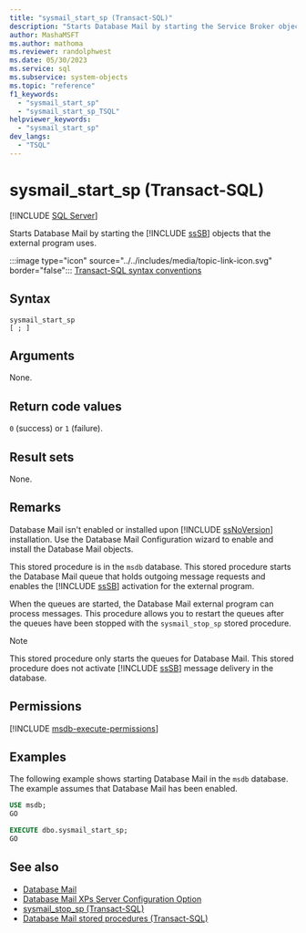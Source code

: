 ```yaml
---
title: "sysmail_start_sp (Transact-SQL)"
description: "Starts Database Mail by starting the Service Broker objects that the external program uses."
author: MashaMSFT
ms.author: mathoma
ms.reviewer: randolphwest
ms.date: 05/30/2023
ms.service: sql
ms.subservice: system-objects
ms.topic: "reference"
f1_keywords:
  - "sysmail_start_sp"
  - "sysmail_start_sp_TSQL"
helpviewer_keywords:
  - "sysmail_start_sp"
dev_langs:
  - "TSQL"
---
```

# sysmail_start_sp (Transact-SQL)

[!INCLUDE [SQL Server](../../includes/applies-to-version/sqlserver.md)]

Starts Database Mail by starting the [!INCLUDE [ssSB](../../includes/sssb-md.md)] objects that the external program uses.

:::image type="icon" source="../../includes/media/topic-link-icon.svg" border="false"::: [Transact-SQL syntax conventions](../../t-sql/language-elements/transact-sql-syntax-conventions-transact-sql.md)

## Syntax

```syntaxsql
sysmail_start_sp
[ ; ]
```

## Arguments

None.

## Return code values

`0` (success) or `1` (failure).

## Result sets

None.

## Remarks

Database Mail isn't enabled or installed upon [!INCLUDE [ssNoVersion](../../includes/ssnoversion-md.md)] installation. Use the Database Mail Configuration wizard to enable and install the Database Mail objects.

This stored procedure is in the `msdb` database. This stored procedure starts the Database Mail queue that holds outgoing message requests and enables the [!INCLUDE [ssSB](../../includes/sssb-md.md)] activation for the external program.

When the queues are started, the Database Mail external program can process messages. This procedure allows you to restart the queues after the queues have been stopped with the `sysmail_stop_sp` stored procedure.

> [!NOTE]  
> This stored procedure only starts the queues for Database Mail. This stored procedure does not activate [!INCLUDE [ssSB](../../includes/sssb-md.md)] message delivery in the database.

## Permissions

[!INCLUDE [msdb-execute-permissions](../../includes/msdb-execute-permissions.md)]

## Examples

The following example shows starting Database Mail in the `msdb` database. The example assumes that Database Mail has been enabled.

```sql
USE msdb;
GO

EXECUTE dbo.sysmail_start_sp;
GO
```

## See also

- [Database Mail](../database-mail/database-mail.md)
- [Database Mail XPs Server Configuration Option](../../database-engine/configure-windows/database-mail-xps-server-configuration-option.md)
- [sysmail_stop_sp (Transact-SQL)](sysmail-stop-sp-transact-sql.md)
- [Database Mail stored procedures (Transact-SQL)](database-mail-stored-procedures-transact-sql.md)
